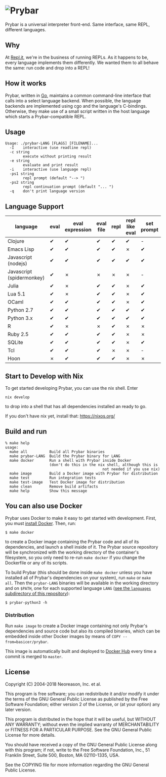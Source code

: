 # ![Prybar](logo.svg)

Prybar is a universal interpreter front-end. Same interface, same
REPL, different languages.

## Why

At [Repl.it](https://repl.it), we're in the business of running REPLs.
As it happens to be, every language implements them differently. We
wanted them to all behave the same: run code and drop into a REPL!

## How it works

Prybar, written in [Go](https://golang.org/), maintains a common
command-line interface that calls into a select language backend. When
possible, the language backends are implemented using cgo and the
language's C-bindings. Otherwise, they make use of a small script
written in the host language which starts a Prybar-compatible REPL.

## Usage

    Usage: ./prybar-LANG [FLAGS] [FILENAME]...
      -I	interactive (use readline repl)
      -c string
        	execute without printing result
      -e string
        	evaluate and print result
      -i	interactive (use language repl)
      -ps1 string
        	repl prompt (default "--> ")
      -ps2 string
        	repl continuation prompt (default "... ")
      -q	don't print language version

## Language Support

| language                  | eval | eval expression | eval file | repl | repl like eval | set prompt |
| ------------------------- | ---- | --------------- | --------- | ---- | -------------- | ---------- |
| Clojure                   | ✔    | ✔               | ✔         | ✔    | ✔              | -          |
| Emacs Lisp                | ✔    | ✔               | ✔         | ✔    | ✗              | ✔          |
| Javascript (nodejs)       | ✔    | ✔               | ✔         | ✔    | ✔              | ✔          |
| Javascript (spidermonkey) | ✔    | ✗               | ✗         | ✗    | ✗              | -          |
| Julia                     | ✔    | ✗               | ✔         | ✔    | ✗              | ✔          |
| Lua 5.1                   | ✔    | ✗               | ✔         | ✔    | ✗              | ✔          |
| OCaml                     | ✔    | ✔               | ✔         | ✔    | ✗              | ✔          |
| Python 2.7                | ✔    | ✔               | ✔         | ✔    | ✔              | ✔          |
| Python 3.x                | ✔    | ✔               | ✔         | ✔    | ✔              | ✔          |
| R                         | ✔    | ✗               | ✗         | ✔    | ✗              | ✗          |
| Ruby 2.5                  | ✔    | ✔               | ✔         | ✔    | ✗              | ✗          |
| SQLite                    | ✔    | ✔               | ✔         | ✔    | ✗              | ✔          |
| Tcl                       | ✔    | ✔               | ✔         | ✗    | ✗              | -          |
| Hoon                      | ✗    | ✔               | ✔         | ✔    | ✗              | ✗          |

## Start to Develop with Nix

To get started developing Prybar, you can use the nix shell. Enter

```
nix develop
```

to drop into a shell that has all dependencies installed an ready to go.

If you don't have nix yet, install that: https://nixos.org/

## Build and run

    % make help
    usage:
      make all          Build all Prybar binaries
      make prybar-LANG  Build the Prybar binary for LANG
      make docker       Run a shell with Prybar inside Docker 
                        (don't do this in the nix shell, although this is
                                                not needed if you use nix)
      make image        Build a Docker image with Prybar for distribution
      make test         Run integration tests
      make test-image   Test Docker image for distribution
      make clean        Remove build artifacts
      make help         Show this message

## You can also use Docker

Prybar uses Docker to make it easy to get started with development.
First, you must [install Docker](https://docs.docker.com/install/).
Then, run:

    $ make docker

to create a Docker image containing the Prybar code and all of its
dependencies, and launch a shell inside of it. The Prybar source
repository will be synchronized with the working directory of the
container's filesystem, so you only need to re-run `make docker` if
you change the Dockerfile or any of its scripts.

To build Prybar (this should be done inside `make docker` unless you
have installed all of Prybar's dependencies on your system), run
`make` or `make all`. Then the `prybar-LANG` binaries will be
available in the working directory and on `$PATH`, one for each
supported language `LANG` ([see the `languages` subdirectory of this
repository](languages)):

    $ prybar-python3 -h

### Distribution

Run `make image` to create a Docker image containing not only Prybar's
dependencies and source code but also its compiled binaries, which can
be embedded inside other Docker images by means of `COPY
--from=basicer/prybar`.

This image is automatically built and deployed to [Docker
Hub](https://hub.docker.com/) every time a commit is merged to
`master`.

## License

Copyright (C) 2004-2018 Neoreason, Inc. et al.

This program is free software; you can redistribute it and/or
modify it under the terms of the GNU General Public License
as published by the Free Software Foundation; either version 2
of the License, or (at your option) any later version.

This program is distributed in the hope that it will be useful,
but WITHOUT ANY WARRANTY; without even the implied warranty of
MERCHANTABILITY or FITNESS FOR A PARTICULAR PURPOSE. See the
GNU General Public License for more details.

You should have received a copy of the GNU General Public License
along with this program; if not, write to the Free Software
Foundation, Inc., 51 Franklin Street, Suite 500, Boston, MA
02110-1335, USA.

See the COPYING file for more information regarding the GNU General
Public License.
